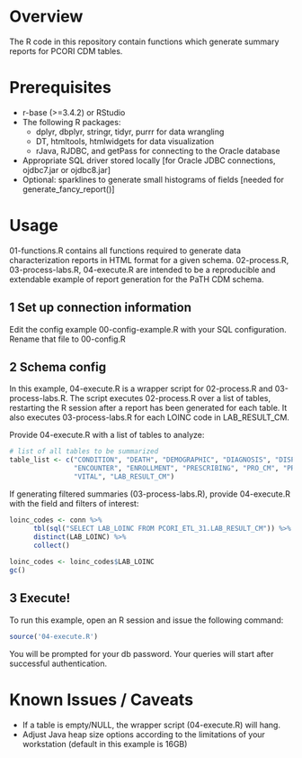# Overview

The R code in this repository contain functions which generate summary reports 
for PCORI CDM tables.

# Prerequisites 

* r-base (>=3.4.2) or RStudio
* The following R packages:
    * dplyr, dbplyr, stringr, tidyr, purrr for data wrangling
    * DT, htmltools, htmlwidgets for data visualization
    * rJava, RJDBC, and getPass for connecting to the Oracle database
* Appropriate SQL driver stored locally [for Oracle JDBC connections, ojdbc7.jar or ojdbc8.jar]
* Optional: sparklines to generate small histograms of fields [needed for generate_fancy_report()]

# Usage

01-functions.R contains all functions required to generate data characterization 
reports in HTML format for a given schema. 02-process.R, 03-process-labs.R, 04-execute.R 
are intended to be a reproducible and extendable example of report generation for the PaTH CDM
schema.

## 1 Set up connection information ##

Edit the config example 00-config-example.R with your SQL configuration. Rename that file to 00-config.R

## 2 Schema config ##

In this example, 04-execute.R is a wrapper script for 02-process.R and 03-process-labs.R.
The script executes 02-process.R over a list of tables, restarting the R session
after a report has been generated for each table. It also executes 03-process-labs.R for each
LOINC code in LAB_RESULT_CM.

Provide 04-execute.R with a list of tables to analyze:

```r
# list of all tables to be summarized
table_list <- c("CONDITION", "DEATH", "DEMOGRAPHIC", "DIAGNOSIS", "DISPENSING", 
                "ENCOUNTER", "ENROLLMENT", "PRESCRIBING", "PRO_CM", "PROCEDURES", 
                "VITAL", "LAB_RESULT_CM")
```

If generating filtered summaries (03-process-labs.R), provide 04-execute.R with the
field and filters of interest:

```r
loinc_codes <- conn %>%
      tbl(sql("SELECT LAB_LOINC FROM PCORI_ETL_31.LAB_RESULT_CM")) %>%
      distinct(LAB_LOINC) %>%
      collect()
    
loinc_codes <- loinc_codes$LAB_LOINC
gc()
```

## 3 Execute! ##

To run this example, open an R session and issue the following command:

```r
source('04-execute.R')
```

You will be prompted for your db password. Your queries will start after successful authentication.

# Known Issues / Caveats

* If a table is empty/NULL, the wrapper script (04-execute.R) will hang.
* Adjust Java heap size options according to the limitations of your workstation (default in this example is 16GB)
